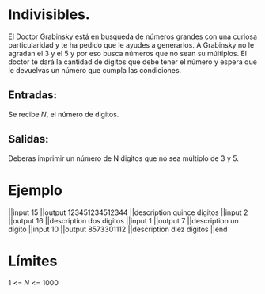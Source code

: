 # Indivisibles.
El Doctor Grabinsky está en busqueda de números grandes con una curiosa particularidad y te ha pedido que le ayudes a generarlos. A Grabinsky no le agradan el 3 y el 5 y por eso busca números que no sean su múltiplos. El doctor te dará la cantidad de digitos que debe tener el número y espera que le devuelvas un número que cumpla las condiciones.
## Entradas:
Se recibe $N$, el número de digitos.
## Salidas:
Deberas imprimir un número de N digitos que no sea múltiplo de 3 y 5.
# Ejemplo

||input
15
||output
123451234512344
||description
quince dígitos
||input
2
||output
16
||description
dos dígitos
||input
1
||output
7
||description
un dígito
||input
10
||output
8573301112
||description
diez dígitos
||end

# Límites

1 <= $N$ <= 1000
